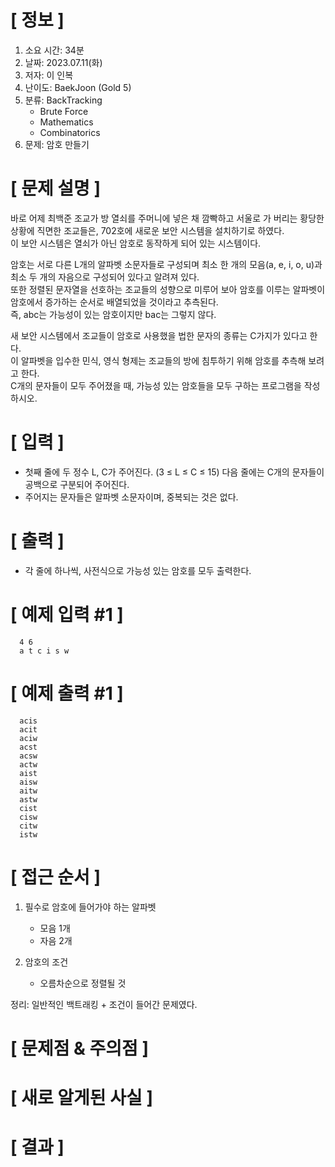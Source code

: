 # **[ 정보 ]**
1. 소요 시간: 34분
2. 날짜: 2023.07.11(화)
3. 저자: 이 인복
4. 난이도: BaekJoon (Gold 5)
5. 분류: BackTracking
   - Brute Force
   - Mathematics
   - Combinatorics
6. 문제: 암호 만들기

# **[ 문제 설명 ]**
바로 어제 최백준 조교가 방 열쇠를 주머니에 넣은 채 깜빡하고 서울로 가 버리는 황당한 상황에 직면한 조교들은, 702호에 새로운 보안 시스템을 설치하기로 하였다.  
이 보안 시스템은 열쇠가 아닌 암호로 동작하게 되어 있는 시스템이다.

암호는 서로 다른 L개의 알파벳 소문자들로 구성되며 최소 한 개의 모음(a, e, i, o, u)과 최소 두 개의 자음으로 구성되어 있다고 알려져 있다.   
또한 정렬된 문자열을 선호하는 조교들의 성향으로 미루어 보아 암호를 이루는 알파벳이 암호에서 증가하는 순서로 배열되었을 것이라고 추측된다.  
즉, abc는 가능성이 있는 암호이지만 bac는 그렇지 않다.

새 보안 시스템에서 조교들이 암호로 사용했을 법한 문자의 종류는 C가지가 있다고 한다.   
이 알파벳을 입수한 민식, 영식 형제는 조교들의 방에 침투하기 위해 암호를 추측해 보려고 한다.   
C개의 문자들이 모두 주어졌을 때, 가능성 있는 암호들을 모두 구하는 프로그램을 작성하시오.

# **[ 입력 ]**
- 첫째 줄에 두 정수 L, C가 주어진다. (3 ≤ L ≤ C ≤ 15) 다음 줄에는 C개의 문자들이 공백으로 구분되어 주어진다.   
- 주어지는 문자들은 알파벳 소문자이며, 중복되는 것은 없다.

# **[ 출력 ]**
- 각 줄에 하나씩, 사전식으로 가능성 있는 암호를 모두 출력한다.

# **[ 예제 입력 #1 ]**
      4 6
      a t c i s w

# **[ 예제 출력 #1 ]**
      acis
      acit
      aciw
      acst
      acsw
      actw
      aist
      aisw
      aitw
      astw
      cist
      cisw
      citw
      istw

# **[ 접근 순서 ]**   
1. 필수로 암호에 들어가야 하는 알파벳
   - 모음 1개
   - 자음 2개
   
2. 암호의 조건
   - 오름차순으로 정렬될 것
   
정리: 일반적인 백트래킹 + 조건이 들어간 문제였다.

# **[ 문제점 & 주의점 ]**

# **[ 새로 알게된 사실 ]**

# **[ 결과 ]**